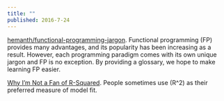 ```yaml
---
title: ""
published: 2016-7-24
---
```




<a href="https://github.com/hemanth/functional-programming-jargon" target="_blank">hemanth/functional-programming-jargon</a>. Functional programming (FP) provides many advantages, and its popularity has been increasing as a result. However, each programming paradigm comes with its own unique jargon and FP is no exception. By providing a glossary, we hope to make learning FP easier.




<a href="http://www.johnmyleswhite.com/notebook/2016/07/23/why-im-not-a-fan-of-r-squared/" target="_blank">Why I’m Not a Fan of R-Squared</a>. People sometimes use \(R^2\) as their preferred measure of model fit.

